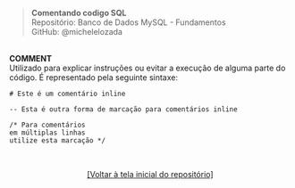 > **Comentando codigo SQL**  
> Repositório: Banco de Dados MySQL - Fundamentos  
> GitHub: @michelelozada
&nbsp;
     
&nbsp;  
**COMMENT**  
Utilizado para explicar instruções ou evitar a execução de alguma parte do código. É representado pela seguinte sintaxe:  
```mysql
# Este é um comentário inline

-- Esta é outra forma de marcação para comentários inline

/* Para comentários
em múltiplas linhas
utilize esta marcação */
```

&nbsp;

<div align="center">
<a href="https://github.com/michelelozada/MySQL-Study-Notes">[Voltar à tela inicial do repositório]</a>
</div>